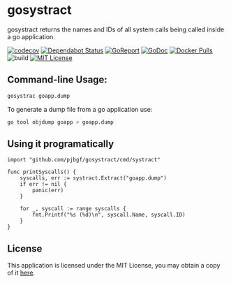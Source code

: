 # gosystract
gosystract returns the names and IDs of all system calls being called inside a go application.

[![codecov](https://codecov.io/gh/pjbgf/gosystract/branch/master/graph/badge.svg?token=v9BeEO6F0S)](https://codecov.io/gh/pjbgf/gosystract)
[![Dependabot Status](https://api.dependabot.com/badges/status?host=github&repo=pjbgf/gosystract)](https://dependabot.com)
[![GoReport](https://goreportcard.com/badge/github.com/pjbgf/gosystract)](https://goreportcard.com/badge/github.com/pjbgf/gosystract)
[![GoDoc](https://godoc.org/github.com/pjbgf/gosystract?status.svg)](https://godoc.org/github.com/pjbgf/gosystract)
[![Docker Pulls](https://img.shields.io/docker/pulls/paulinhu/gosystract.svg)](https://hub.docker.com/r/paulinhu/gosystract/tags)
![build](https://github.com/pjbgf/gosystract/workflows/go/badge.svg)
[![MIT License](https://img.shields.io/badge/license-MIT-blue.svg)](http://choosealicense.com/licenses/mit/)


## Command-line Usage:

```sh
gosystrac goapp.dump
```

To generate a dump file from a go application use: 
```sh
go tool objdump goapp > goapp.dump
```

## Using it programatically

```golang
import "github.com/pjbgf/gosystract/cmd/systract"

func printSyscalls() {
	syscalls, err := systract.Extract("goapp.dump")
	if err != nil {
		panic(err)
	}

    for _, syscall := range syscalls {
        fmt.Printf("%s (%d)\n", syscall.Name, syscall.ID)
    }
}
```

## License

This application is licensed under the MIT License, you may obtain a copy of it [here](LICENSE).